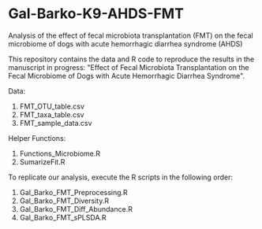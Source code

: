 # Gal-Barko-K9-AHDS-FMT
Analysis of the effect of fecal microbiota transplantation (FMT) on the fecal microbiome of dogs with acute hemorrhagic diarrhea syndrome (AHDS)

This repository contains the data and R code to reproduce the results in the manuscript in progress: "Effect of Fecal Microbiota Transplantation on the Fecal Microbiome of Dogs with Acute Hemorrhagic Diarrhea Syndrome".

Data:

1. FMT_OTU_table.csv
2. FMT_taxa_table.csv
3. FMT_sample_data.csv

Helper Functions:

1. Functions_Microbiome.R
2. SumarizeFit.R

To replicate our analysis, execute the R scripts in the following order:

1. Gal_Barko_FMT_Preprocessing.R
2. Gal_Barko_FMT_Diversity.R
3. Gal_Barko_FMT_Diff_Abundance.R
4. Gal_Barko_FMT_sPLSDA.R

